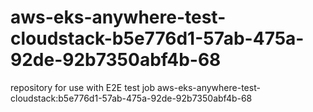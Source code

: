 # aws-eks-anywhere-test-cloudstack-b5e776d1-57ab-475a-92de-92b7350abf4b-68
repository for use with E2E test job aws-eks-anywhere-test-cloudstack:b5e776d1-57ab-475a-92de-92b7350abf4b-68
